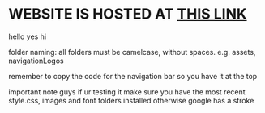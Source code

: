 # WEBSITE IS HOSTED AT [THIS LINK](https://kitaaaaaaaaaa.github.io/airblockWebsite/)

hello yes hi

folder naming:
all folders must be camelcase, without spaces.
e.g. assets, navigationLogos

remember to copy the code for the navigation bar so you have it at the top

important note guys if ur testing it make sure you have the most recent style.css, images and font folders installed otherwise google has a stroke
